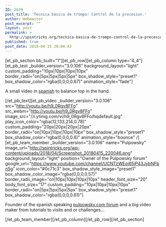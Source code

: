 ```yaml
---
ID: 2639
post_title: 'Técnica básica de trompo: Control de la precesion.'
author: Webmaster
post_excerpt: ""
layout: post
permalink: >
  http://spintricks.org/tecnica-basica-de-trompo-control-de-la-precesion/
published: true
post_date: 2018-04-15 20:04:43
---
```

[et_pb_section bb_built="1"][et_pb_row][et_pb_column type="4_4"][et_pb_text _builder_version="3.0.106" background_layout="light" custom_padding="10px|10px|10px|10px" border_radii="on|5px|5px|5px|5px" box_shadow_style="preset1" box_shadow_color="rgba(0,0,0,0.67)" animation_style="fade"]

A small video in <a href="/tag/spanish">spanish</a> to balance top in the hand.

[/et_pb_text][et_pb_video _builder_version="3.0.106" src="http://youtu.be/h9_0Rgv8FFo" src_webm="http://youtu.be/h9_0Rgv8FFo" image_src="//i.ytimg.com/vi/h9_0Rgv8FFo/hqdefault.jpg" play_icon_color="rgba(12,133,214,0.78)" custom_padding="20px|20px|20px|20px" border_radii="on|10px|10px|10px|10px" box_shadow_style="preset1" box_shadow_color="rgba(0,0,0,0.6)" animation_style="bounce" /][et_pb_team_member _builder_version="3.0.106" name="Pulpowsky" image_url="http://spintricks.org/wp-content/uploads/2018/04/Screenshot_20180415_220046.png" background_layout="light" position="Owner of the Pulpowsky forum" google_url="https://www.youtube.com/channel/UCNTzWEoi65jP43JybNFbn5g" icon_color="#0c71c3" box_shadow_style_image="preset1" box_shadow_color_image="rgba(0,0,0,0.57)" border_radii_image="on|10px|10px|10px|10px" header_font_size="20" body_font_size="17" custom_padding="10px|10px|10px|10px" border_radii="on|5px|5px|5px|5px" box_shadow_style="preset1" box_shadow_color="rgba(0,0,0,0.61)"]

Founder of the spanish speaking <a href="http://pulpowsky.com/foro/index.php">pulpowsky.com forum</a> and a big video maker from tutorials to visits and or challenges...

[/et_pb_team_member][/et_pb_column][/et_pb_row][/et_pb_section]